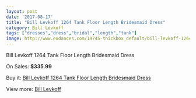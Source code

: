 ```yaml
---
layout: post
date: '2017-08-17'
title: "Bill Levkoff 1264 Tank Floor Length Bridesmaid Dress"
category: Bill Levkoff
tags: ["dresses","dress","bridal","length","tank"]
image: http://www.eudances.com/19745-thickbox_default/bill-levkoff-1264-tank-floor-length-bridesmaid-dress.jpg
---
```

Bill Levkoff 1264 Tank Floor Length Bridesmaid Dress

On Sales: **$335.99**
<a href="https://www.eudances.com/en/bill-levkoff/5866-bill-levkoff-1264-tank-floor-length-bridesmaid-dress.html"><amp-img layout="responsive" width="600" height="600" src="//www.eudances.com/19745-thickbox_default/bill-levkoff-1264-tank-floor-length-bridesmaid-dress.jpg" alt="Bill Levkoff 1264 Tank Floor Length Bridesmaid Dress 0" /></a>
<a href="https://www.eudances.com/en/bill-levkoff/5866-bill-levkoff-1264-tank-floor-length-bridesmaid-dress.html"><amp-img layout="responsive" width="600" height="600" src="//www.eudances.com/19746-thickbox_default/bill-levkoff-1264-tank-floor-length-bridesmaid-dress.jpg" alt="Bill Levkoff 1264 Tank Floor Length Bridesmaid Dress 1" /></a>

Buy it: [Bill Levkoff 1264 Tank Floor Length Bridesmaid Dress](https://www.eudances.com/en/bill-levkoff/5866-bill-levkoff-1264-tank-floor-length-bridesmaid-dress.html "Bill Levkoff 1264 Tank Floor Length Bridesmaid Dress")

View more: [Bill Levkoff](https://www.eudances.com/en/57-bill-levkoff "Bill Levkoff")